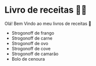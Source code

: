 # Livro de receitas :man_cook:

Olá! Bem Vindo ao meu livros de receitas :wave:

- Strogonoff de frango
- Strogonoff de carne
- Strogonoff de ovo
- Strogonoff de cove
- Strogonoff de camarão
- Bolo de cenoura
